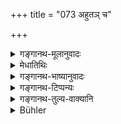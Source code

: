 +++
title = "073 अहुतञ् च"

+++

<details><summary>गङ्गानथ-मूलानुवादः</summary>

‘They also call these five sacrifices—(1) “Ahuta,” (2) “Huta,” (3) “Prahuta,” (4) “Brāhmya-huta,” and (5) “Prāśita.”’—(73)
</details>

<details><summary>मेधातिथिः</summary>

एतैः शब्दैः कस्यांचिद् वेदशाखायाम् एतेषां विधानम् । अतः श्रुतिमूलतां पञ्चयज्ञविधानस्य दर्शयितुं तत्प्रसिद्ध्या पुनर् निर्दिशति । यश् चाहुतादिशब्दैर् उद्दिश्य तत्प्रकरणे वा कश्चिद् धर्मो विहित इति नोक्तः सो ऽपि ग्रहीतव्य इति संज्ञान्तरनिर्देशे द्वितीयं प्रयोजनम् । यथा ब्रह्मयज्ञश्राद्धोद्वाहपरिक्रियेत्यादि ॥ ३.६३ ॥
</details>

<details><summary>गङ्गानथ-भाष्यानुवादः</summary>

In certain Vedic texts, it is these sacrifices that have been enjoined under these names; hence the present verse mentions these names, with a view to show that the injunction of these is based upon the Veda itself.

What is meant also is that the rites that have been mentioned in the Veda by the names. ‘*Ahuta*’ and the rest, are also included here, though not mentioned by the same names. This is another purpose that the author had in view in mentioning these other names; just like the names ‘*brahmayajña*,’ ‘*śrāddha*,’ ‘*udvāha*,’ ‘*parikriyā*,’ and so forth.—(73)
</details>

<details><summary>गङ्गानथ-टिप्पन्यः</summary>

Two of these technical terms occur in the beginning of Baudhāyana’s
*Gṛhyasūtra*, and four in Pāraskara’s *Gṛhyasūtra* 1.4.1, as well as in
Śāṅkhāyana’s 1.5.1.

This verse is quoted, without comment, in *Vīramitrodaya* (Āhnika, p.
392);—and in *Aparārka* (p. 142), which adds that these are the names
for the ‘five sacrifices.’
</details>

<details><summary>गङ्गानथ-तुल्य-वाक्यानि</summary>

**(verses 3.73-74)  
**

*Pāraskara-Gṛhyasūtra* (1.4.1).—‘There are four Pākayajñas—Huta, Ahuta,
Prahuta, and Prāśita.’

*Āśvalāyana-Gṛhyasūtra* (1.1.3).—‘The *Huta* are those offered into the
fire; those not offered into the fire are the*Prahuta*; and the feeding
of Brāhmaṇas constitutes the *Brahmaṇi-huta*.’
</details>

<details><summary>Bühler</summary>

073	They call (these) five sacrifices also, Ahuta, Huta, Prahuta, Brahmya-huta, and Prasita.
</details>
